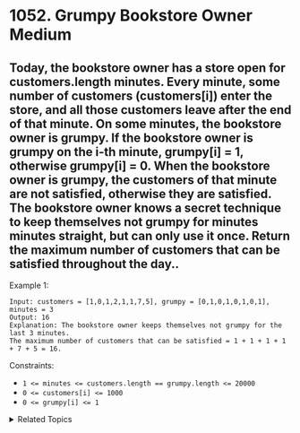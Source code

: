 # 1052. Grumpy Bookstore Owner<br> Medium

## Today, the bookstore owner has a store open for customers.length minutes.  Every minute, some number of customers (customers[i]) enter the store, and all those customers leave after the end of that minute. On some minutes, the bookstore owner is grumpy.  If the bookstore owner is grumpy on the i-th minute, grumpy[i] = 1, otherwise grumpy[i] = 0.  When the bookstore owner is grumpy, the customers of that minute are not satisfied, otherwise they are satisfied. The bookstore owner knows a secret technique to keep themselves not grumpy for minutes minutes straight, but can only use it once. Return the maximum number of customers that can be satisfied throughout the day..

Example 1:

```
Input: customers = [1,0,1,2,1,1,7,5], grumpy = [0,1,0,1,0,1,0,1], minutes = 3
Output: 16
Explanation: The bookstore owner keeps themselves not grumpy for the last 3 minutes. 
The maximum number of customers that can be satisfied = 1 + 1 + 1 + 1 + 7 + 5 = 16.
```

Constraints:

- `1 <= minutes <= customers.length == grumpy.length <= 20000`
- `0 <= customers[i] <= 1000`
- `0 <= grumpy[i] <= 1`


<details>

<summary> Related Topics </summary>

-   `Sliding Window`
-   `Array`

</details>

